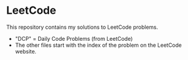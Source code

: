 # LeetCode

This repository contains my solutions to LeetCode problems.

- "DCP" = Daily Code Problems (from LeetCode)
- The other files start with the index of the problem on the LeetCode website. 
